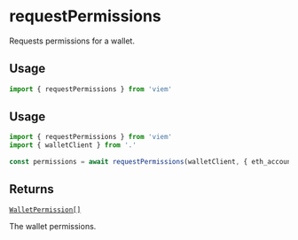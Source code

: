 # requestPermissions

Requests permissions for a wallet.

## Usage

```ts
import { requestPermissions } from 'viem'
```

## Usage

```ts
import { requestPermissions } from 'viem'
import { walletClient } from '.'
 
const permissions = await requestPermissions(walletClient, { eth_accounts: {} }) // [!code focus:99]
```

## Returns

[`WalletPermission[]`](/docs/glossary/types#TODO)

The wallet permissions.


